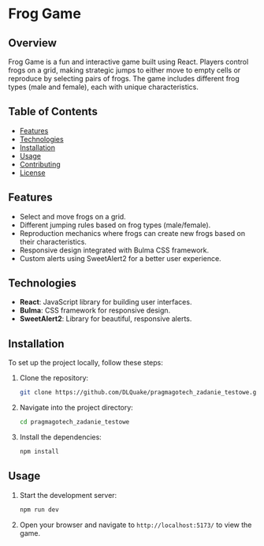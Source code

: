 # Frog Game

## Overview

Frog Game is a fun and interactive game built using React. Players control frogs on a grid, making strategic jumps to either move to empty cells or reproduce by selecting pairs of frogs. The game includes different frog types (male and female), each with unique characteristics.

## Table of Contents

- [Features](#features)
- [Technologies](#technologies)
- [Installation](#installation)
- [Usage](#usage)
- [Contributing](#contributing)
- [License](#license)

## Features

- Select and move frogs on a grid.
- Different jumping rules based on frog types (male/female).
- Reproduction mechanics where frogs can create new frogs based on their characteristics.
- Responsive design integrated with Bulma CSS framework.
- Custom alerts using SweetAlert2 for a better user experience.

## Technologies

- **React**: JavaScript library for building user interfaces.
- **Bulma**: CSS framework for responsive design.
- **SweetAlert2**: Library for beautiful, responsive alerts.

## Installation

To set up the project locally, follow these steps:

1. Clone the repository:
   ```bash
   git clone https://github.com/DLQuake/pragmagotech_zadanie_testowe.git
   ```
2. Navigate into the project directory:
   ```bash
   cd pragmagotech_zadanie_testowe
   ```
3. Install the dependencies:
   ```bash
   npm install
   ```

## Usage

1. Start the development server:
   ```bash
   npm run dev
   ```
2. Open your browser and navigate to `http://localhost:5173/` to view the game.